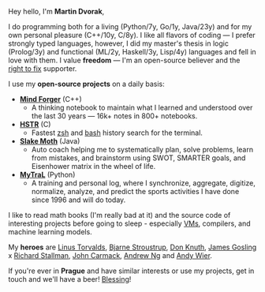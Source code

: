 Hey hello, I'm **Martin Dvorak**,

I do programming both for a living (Python/7y, Go/1y, Java/23y) and for my own personal pleasure (C++/10y, C/8y). I like all flavors of coding — I prefer strongly typed languages, however, I did my master's thesis in logic (Prolog/3y) and functional (ML/2y, Haskell/3y, Lisp/4y) languages and fell in love with them. I value **freedom** — I'm an open-source believer and the [right to fix](https://www.youtube.com/watch?v=Npd_xDuNi9k) supporter.

I use my **open-source projects** on a daily basis:

* **[Mind Forger](https://github.com/dvorka/mindforger)** (C++)
    - A thinking notebook to maintain what I learned and understood over the last 30 years — 16k+ notes in 800+ notebooks.
* **[HSTR](https://github.com/dvorka/hstr)** (C)
    - Fastest [zsh](https://en.wikipedia.org/wiki/Z_shell) and [bash](https://www.gnu.org/software/bash/) history search for the terminal.
* **[Slake Moth](https://github.com/dvorka/coaching-notebook)** (Java)
    - Auto coach helping me to systematically plan, solve problems, learn from mistakes, and brainstorm using SWOT, SMARTER goals, and Eisenhower matrix in the wheel of life.
* **[MyTraL](https://github.com/dvorka/my-training-log)** (Python)
    * A training and personal log, where I synchronize, aggregate, digitize, normalize, analyze, and predict the sports activities I have done since 1996 and will do today.

I like to read math books (I'm really bad at it) and the source code of interesting projects before going to sleep - especially [VMs](https://github.com/dvorka/logr-jvm-gc), compilers, and machine learning models.

My **heroes** are [Linus Torvalds](https://www.youtube.com/watch?v=idLyobOhtO4), [Bjarne Stroustrup](https://en.wikipedia.org/wiki/The_C%2B%2B_Programming_Language), [Don Knuth](https://www-cs-faculty.stanford.edu/~knuth/), [James Gosling](https://github.com/bobbae/gosling-emacs) x [Richard Stallman](https://www.gnu.org/gnu/manifesto.en.html),  [John Carmack](https://github.com/id-Software/DOOM/blob/a77dfb96cb91780ca334d0d4cfd86957558007e0/linuxdoom-1.10/r_main.c#L438), [Andrew Ng](https://www.andrewng.org/) and [Andy Wier](https://www.youtube.com/watch?v=2tfh6OUUYUw).

If you're ever in **Prague** and have similar interests or use my projects, get in touch and we'll have a beer! [Blessing](https://github.com/dvorka/mindforger/blob/de1da1d50582d3a34aa977bbd689505c3992a669/app/src/qt/mindforger.cpp#L4)!

